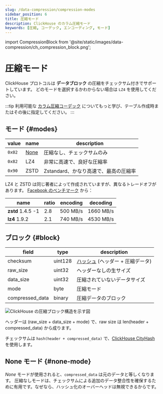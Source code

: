 ```yaml
---
slug: /data-compression/compression-modes
sidebar_position: 6
title: 圧縮モード
description: ClickHouse のカラム圧縮モード
keywords: [圧縮, コーデック, エンコーディング, モード]
---
```


import CompressionBlock from '@site/static/images/data-compression/ch_compression_block.png';


# 圧縮モード

ClickHouse プロトコルは **データブロック** の圧縮をチェックサム付きでサポートしています。
どのモードを選択するかわからない場合は `LZ4` を使用してください。

:::tip
利用可能な [カラム圧縮コーデック](/sql-reference/statements/create/table#column_compression_codec) についてもっと学び、テーブル作成時またはその後に指定してください。
:::

## モード {#modes}

| value  | name               | description                              |
|--------|--------------------|------------------------------------------|
| `0x02` | [None](#none-mode) | 圧縮なし、チェックサムのみ                  |
| `0x82` | LZ4                | 非常に高速で、良好な圧縮率                    |
| `0x90` | ZSTD               | Zstandard、かなり高速で、最高の圧縮率          |

LZ4 と ZSTD は同じ著者によって作成されていますが、異なるトレードオフがあります。
[Facebook のベンチマーク](https://facebook.github.io/zstd/#benchmarks) から：

| name              | ratio | encoding | decoding  |
|-------------------|-------|----------|-----------|
| **zstd** 1.4.5 -1 | 2.8   | 500 MB/s | 1660 MB/s |
| **lz4** 1.9.2     | 2.1   | 740 MB/s | 4530 MB/s |

## ブロック {#block}

| field           | type    | description                                      |
|-----------------|---------|--------------------------------------------------|
| checksum        | uint128 | [ハッシュ](../native-protocol/hash.md) (ヘッダー + 圧縮データ) |
| raw_size        | uint32  | ヘッダーなしの生サイズ                           |
| data_size       | uint32  | 圧縮されていないデータサイズ                      |
| mode            | byte    | 圧縮モード                                      |
| compressed_data | binary  | 圧縮データのブロック                             |

<img src={CompressionBlock} alt="ClickHouse の圧縮ブロック構造を示す図" />

ヘッダーは (raw_size + data_size + mode) で、raw size は len(header + compressed_data) から成ります。

チェックサムは `hash(header + compressed_data)` で、[ClickHouse CityHash](../native-protocol/hash.md) を使用します。

## None モード {#none-mode}

*None* モードが使用されると、`compressed_data` は元のデータと等しくなります。
圧縮なしモードは、チェックサムによる追加のデータ整合性を確保するために有用です。なぜなら、ハッシュ化のオーバーヘッドは無視できるからです。
